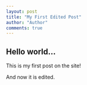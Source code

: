 ```yaml
--- 
layout: post
title: "My First Edited Post"
author: "Author"
comments: true
---
```


## Hello world...

This is my first post on the site!

And now it is edited. 

